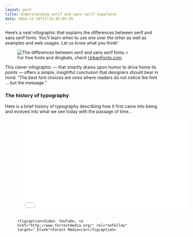 ```yaml
---
layout: post
title: Understanding serif and sans serif typefaces
date: 2014-12-18T13:25:03-05:45
---
```


Here&#8217;s a neat infographic that explains the differences between serif and sans serif fonts. You&#8217;ll learn when to use one over the other as well as examples and web usages. Let us know what you think!

<figure>
  <img alt="The differences between serif and sans serif fonts." border="0" src="//googledrive.com/host/0B6ktZzNhkH6JMmd2a29fMGoxRWc/serif-vs-sans-infographic.png" /><
    <figcaption>For free fonts and dingbats, check <a href="http://www.urbanfonts.com" rel="nofollow" target="_blank">UrbanFonts.com</a></figcaption>
</figure>

This clever infographic — that smartly draws upon humor to drive home its points — offers a simple, insightful conclusion that designers should bear in mind: “The best font choices are ones where readers do not notice the font … but the message.”

### The history of typography

Here is a brief history of typography describing how it first came into being and evolved into what we see today with the passage of time...

<figure>
    <!-- Copy & Pasted from YouTube -->
    <iframe width="560" height="315" src="//www.youtube.com/embed/wOgIkxAfJsk?rel=0&amp;theme=light" frameborder="0" allowfullscreen></iframe>

    <figcaption>Video: YouTube, <a href="http://www.forrestmedia.org/" rel="nofollow" target="_blank">Forest Media</a></figcaption>
</figure>